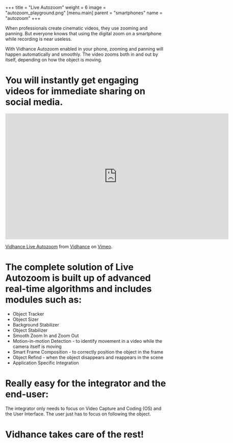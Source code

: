 +++
title = "Live Autozoom"
weight = 6
image = "autozoom_playground.png"
[menu.main]
parent = "smartphones"
name = "autozoom"
+++

When professionals create cinematic videos, they use zooming and panning. But everyone knows that using the digital zoom on a smartphone while recording is near useless. 

With Vidhance Autozoom enabled in your phone, zooming and panning will happen automatically and smoothly. The video zooms both in and out by itself, depending on how the object is moving. 

# You will instantly get engaging videos for immediate sharing on social media.

<iframe src="https://player.vimeo.com/video/159426475?title=0&byline=0&portrait=0" width="700" height="394" frameborder="0" webkitallowfullscreen mozallowfullscreen allowfullscreen></iframe>
<p><a href="https://vimeo.com/159426475">Vidhance Live Autozoom</a> from <a href="https://vimeo.com/user49017225">Vidhance</a> on <a href="https://vimeo.com">Vimeo</a>.</p>

# The complete solution of Live Autozoom is built up of advanced real-time algorithms and includes modules such as:

- Object Tracker
- Object Sizer
- Background Stabilizer
- Object Stabilizer
- Smooth Zoom In and Zoom Out
- Motion-in-motion Detection - to identify movement in a video while the camera itself is moving
- Smart Frame Composition - to correctly position the object in the frame
- Object Refind - when the object disappears and reappears in the scene
- Application Specific Integration

# Really easy for the integrator and the end-user:

The integrator only needs to focus on Video Capture and Coding (OS) and the User Interface. The user just has to focus on following the object. 

# Vidhance takes care of the rest!

